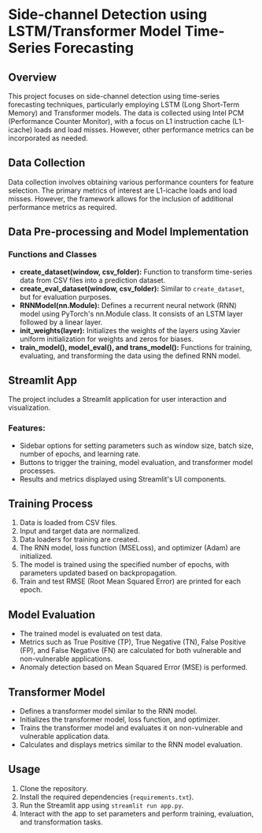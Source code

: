 
# Side-channel Detection using LSTM/Transformer Model Time-Series Forecasting

## Overview

This project focuses on side-channel detection using time-series forecasting techniques, particularly employing LSTM (Long Short-Term Memory) and Transformer models. The data is collected using Intel PCM (Performance Counter Monitor), with a focus on L1 instruction cache (L1-icache) loads and load misses. However, other performance metrics can be incorporated as needed.

## Data Collection

Data collection involves obtaining various performance counters for feature selection. The primary metrics of interest are L1-icache loads and load misses. However, the framework allows for the inclusion of additional performance metrics as required.

## Data Pre-processing and Model Implementation

### Functions and Classes

- **create_dataset(window, csv_folder):** Function to transform time-series data from CSV files into a prediction dataset.
- **create_eval_dataset(window, csv_folder):** Similar to `create_dataset`, but for evaluation purposes.
- **RNNModel(nn.Module):** Defines a recurrent neural network (RNN) model using PyTorch's nn.Module class. It consists of an LSTM layer followed by a linear layer.
- **init_weights(layer):** Initializes the weights of the layers using Xavier uniform initialization for weights and zeros for biases.
- **train_model(), model_eval(), and trans_model():** Functions for training, evaluating, and transforming the data using the defined RNN model.

## Streamlit App

The project includes a Streamlit application for user interaction and visualization.

### Features:

- Sidebar options for setting parameters such as window size, batch size, number of epochs, and learning rate.
- Buttons to trigger the training, model evaluation, and transformer model processes.
- Results and metrics displayed using Streamlit's UI components.

## Training Process

1. Data is loaded from CSV files.
2. Input and target data are normalized.
3. Data loaders for training are created.
4. The RNN model, loss function (MSELoss), and optimizer (Adam) are initialized.
5. The model is trained using the specified number of epochs, with parameters updated based on backpropagation.
6. Train and test RMSE (Root Mean Squared Error) are printed for each epoch.

## Model Evaluation

- The trained model is evaluated on test data.
- Metrics such as True Positive (TP), True Negative (TN), False Positive (FP), and False Negative (FN) are calculated for both vulnerable and non-vulnerable applications.
- Anomaly detection based on Mean Squared Error (MSE) is performed.

## Transformer Model

- Defines a transformer model similar to the RNN model.
- Initializes the transformer model, loss function, and optimizer.
- Trains the transformer model and evaluates it on non-vulnerable and vulnerable application data.
- Calculates and displays metrics similar to the RNN model evaluation.

## Usage

1. Clone the repository.
2. Install the required dependencies (`requirements.txt`).
3. Run the Streamlit app using `streamlit run app.py`.
4. Interact with the app to set parameters and perform training, evaluation, and transformation tasks.

